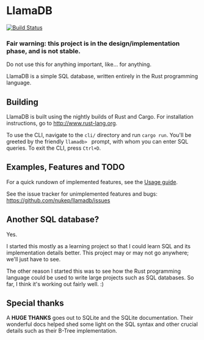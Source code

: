 # LlamaDB

[![Build Status](https://travis-ci.org/nukep/llamadb.svg?branch=master)](https://travis-ci.org/nukep/llamadb)

### Fair warning: this project is in the design/implementation phase, and is not stable.
Do not use this for anything important, like... for anything.

LlamaDB is a simple SQL database, written entirely in the Rust programming language.

## Building

LlamaDB is built using the nightly builds of Rust and Cargo.
For installation instructions, go to http://www.rust-lang.org.

To use the CLI, navigate to the `cli/` directory and run `cargo run`.
You'll be greeted by the friendly `llamadb> ` prompt, with whom you can enter SQL queries.
To exit the CLI, press `Ctrl+D`.


## Examples, Features and TODO

For a quick rundown of implemented features, see the [Usage guide](Usage.md).

See the issue tracker for unimplemented features and bugs:
<https://github.com/nukep/llamadb/issues>


## Another SQL database?

Yes.

I started this mostly as a learning project so that I could learn SQL and its
implementation details better. This project may or may not go anywhere; we'll just have to see.

The other reason I started this was to see how the Rust programming language
could be used to write large projects such as SQL databases.
So far, I think it's working out fairly well. :)


## Special thanks

A **HUGE THANKS** goes out to SQLite and the SQLite documentation.
Their wonderful docs helped shed some light on the SQL syntax and other crucial
details such as their B-Tree implementation.
